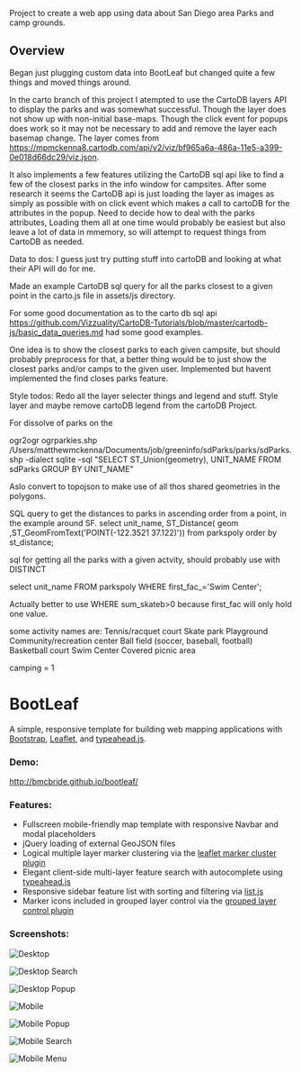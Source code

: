 Project to create a web app using data about San Diego area Parks and camp grounds.

## Overview

Began just plugging custom data into BootLeaf but changed quite a few things and moved things around.  

In the carto branch of this project I atempted to use the CartoDB layers API to display the parks and was somewhat successful. Though the layer does not show up with non-initial base-maps. Though the click event for popups does work so it may not be necessary to add and remove the layer each basemap change. The layer comes from https://mpmckenna8.cartodb.com/api/v2/viz/bf965a6a-486a-11e5-a399-0e018d66dc29/viz.json.

It also implements a few features utilizing the CartoDB sql api like to find a few of the closest parks in the info window for campsites. After some research it seems the CartoDB api is just loading the layer as images as simply as possible with on click event which makes a call to cartoDB for the attributes in the popup.  Need to decide how to deal with the parks attributes, Loading them all at one time would probably be easiest but also leave a lot of data in mmemory, so will attempt to request things from CartoDB as needed.



Data to dos:
  I guess just try putting stuff into cartoDB and looking at what their API will do for me.

  Made an example CartoDB sql query for all the parks closest to a given point in the carto.js file in assets/js directory.

  For some good documentation as to the carto db sql api https://github.com/Vizzuality/CartoDB-Tutorials/blob/master/cartodb-js/basic_data_queries.md had some good examples.

One idea is to show the closest parks to each given campsite, but should probably preprocess for that, a better thing would be to just show the closest parks and/or camps to the given user. Implemented but havent implemented the find closes parks feature.


Style todos:
  Redo all the layer selecter things and legend and stuff. Style layer and maybe remove cartoDB legend from the cartoDB Project.

For dissolve of parks on the

ogr2ogr ogrparkies.shp /Users/matthewmckenna/Documents/job/greeninfo/sdParks/parks/sdParks.shp -dialect sqlite -sql "SELECT ST_Union(geometry), UNIT_NAME FROM sdParks GROUP BY UNIT_NAME"

Aslo convert to topojson to make use of all thos shared geometries in the polygons.

SQL query to get the distances to parks in ascending order from a point, in the example around SF.
    select unit_name, ST_Distance( geom ,ST_GeomFromText('POINT(-122.3521 37.122)')) from parkspoly order by st_distance;


sql for getting all the parks with a given actvity, should probably use with DISTINCT

  select unit_name FROM parkspoly WHERE first_fac_='Swim Center';

  Actually better to use WHERE sum_skateb>0 because first_fac will only hold one value.

some activity names are:
  Tennis/racquet court
  Skate park
  Playground
  Community/recreation center
  Ball field (soccer, baseball, football)
  Basketball court
  Swim Center
  Covered picnic area

  camping = 1




BootLeaf
========

A simple, responsive template for building web mapping applications with [Bootstrap](http://getbootstrap.com/), [Leaflet](http://leafletjs.com/), and [typeahead.js](http://twitter.github.io/typeahead.js/).

### Demo:
http://bmcbride.github.io/bootleaf/

### Features:
* Fullscreen mobile-friendly map template with responsive Navbar and modal placeholders
* jQuery loading of external GeoJSON files
* Logical multiple layer marker clustering via the [leaflet marker cluster plugin](https://github.com/Leaflet/Leaflet.markercluster)
* Elegant client-side multi-layer feature search with autocomplete using [typeahead.js](http://twitter.github.io/typeahead.js/)
* Responsive sidebar feature list with sorting and filtering via [list.js](http://listjs.com/)
* Marker icons included in grouped layer control via the [grouped layer control plugin](https://github.com/ismyrnow/Leaflet.groupedlayercontrol)

### Screenshots:

![Desktop](http://bmcbride.github.io/bootleaf/screenshots/bootleaf-desktop1.png)

![Desktop Search](http://bmcbride.github.io/bootleaf/screenshots/bootleaf-desktop2.png)

![Desktop Popup](http://bmcbride.github.io/bootleaf/screenshots/bootleaf-desktop3.png)

![Mobile](http://bmcbride.github.io/bootleaf/screenshots/bootleaf-mobile1.png)

![Mobile Popup](http://bmcbride.github.io/bootleaf/screenshots/bootleaf-mobile2.png)

![Mobile Search](http://bmcbride.github.io/bootleaf/screenshots/bootleaf-mobile3.png)

![Mobile Menu](http://bmcbride.github.io/bootleaf/screenshots/bootleaf-mobile4.png)
